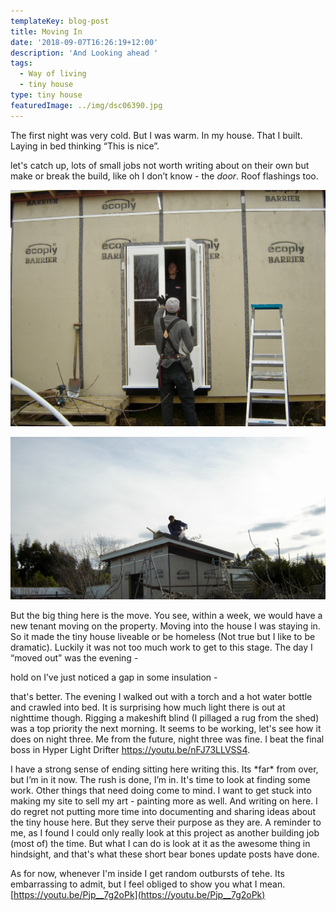 ```yaml
---
templateKey: blog-post
title: Moving In
date: '2018-09-07T16:26:19+12:00'
description: 'And Looking ahead '
tags:
  - Way of living
  - tiny house
type: tiny house
featuredImage: ../img/dsc06390.jpg
---
```

The first night was very cold. But I was warm. In my house. That I built. Laying in bed thinking “This is nice”. 

let's catch up, lots of small jobs not worth writing about on their own but make or break the build, like oh I don’t know - the _door_. Roof flashings too.



![wacko guy installs a door in his new home](/src/pages/img/dsc06404.jpg)



![The most satisfying job](/src/pages/img/dsc06390.jpg)

But the big thing here is the move. You see, within a week, we would have a new tenant moving on the property. Moving into the house I was staying in. So it made the tiny house liveable or be homeless (Not true but I like to be dramatic). Luckily it was not too much work to get to this stage. The day I “moved out” was the evening -



hold on I’ve just noticed a gap in some insulation -



that's better. The evening I walked out with a torch and a hot water bottle and crawled into bed. It is surprising how much light there is out at nighttime though. Rigging a makeshift blind (I pillaged a rug from the shed) was a top priority the next morning. It seems to be working, let's see how it does on night three. Me from the future, night three was fine.  I beat the final boss in Hyper Light Drifter <https://youtu.be/nFJ73LLVSS4>.

I have a strong sense of ending sitting here writing this. Its \*far\* from over, but I’m in it now. The rush is done, I’m in. It's time to look at finding some work. Other things that need doing come to mind. I want to get stuck into making my site to sell my art - painting more as well. And writing on here. I do regret not putting more time into documenting and sharing ideas about the tiny house here. But they serve their purpose as they are. A reminder to me, as I found I could only really look at this project as another building job (most of) the time. But what I can do is look at it as the awesome thing in hindsight, and that's what these short bear bones update posts have done.

As for now, whenever I'm inside I get random outbursts of tehe. Its embarrassing to admit, but I feel obliged to show you what I mean. [https://youtu.be/Pjp__7g2oPk](https://youtu.be/Pjp__7g2oPk)
